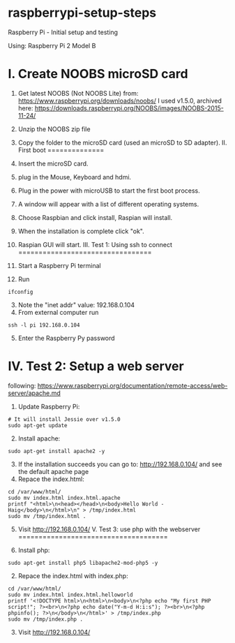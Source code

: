 # raspberrypi-setup-steps
Raspberry Pi  - Initial setup and testing

Using: Raspberry Pi 2 Model B

I. Create NOOBS microSD card
============================

   1. Get latest NOOBS (Not NOOBS Lite) from: https://www.raspberrypi.org/downloads/noobs/
      I used v1.5.0, archived here: https://downloads.raspberrypi.org/NOOBS/images/NOOBS-2015-11-24/
   2. Unzip the NOOBS zip file
   3. Copy the folder to the microSD card (used an microSD to SD adapter).
II. First boot
==============

   1. Insert the microSD card.
   2. plug in the Mouse, Keyboard and hdmi.
   3. Plug in the power with microUSB to start the first boot process.
   4. A window will appear with a list of different operating systems.
   5. Choose Raspbian and click install, Raspian will install.
   6. When the installation is complete click "ok".
   7. Raspian GUI will start.
III. Test 1: Using ssh to connect
=================================

   1. Start a Raspberry Pi terminal
   2. Run
```
ifconfig
```
   3. Note the "inet addr" value: 192.168.0.104
   4. From external computer run 
```
ssh -l pi 192.168.0.104
```
   5. Enter the Raspberry Py password

IV. Test 2: Setup a web server
==============================

following: https://www.raspberrypi.org/documentation/remote-access/web-server/apache.md
   1. Update Raspberry Pi:
```
# It will install Jessie over v1.5.0
sudo apt-get update 
```
   2. Install apache:
```
sudo apt-get install apache2 -y
```
   3. If the installation succeeds you can go to: http://192.168.0.104/ and see the default apache page
   4. Repace the index.html: 
```
cd /var/www/html/
sudo mv index.html index.html.apache
printf "<html>\n<head></head>\n<body>Hello World - Haig</body>\n</html>\n" > /tmp/index.html
sudo mv /tmp/index.html .
```
   5. Visit http://192.168.0.104/
V. Test 3: use php with the webserver
=====================================

   1. Install php:
```
sudo apt-get install php5 libapache2-mod-php5 -y
```
   2. Repace the index.html with index.php:
```
cd /var/www/html/
sudo mv index.html index.html.helloworld
printf '<!DOCTYPE html>\n<html>\n<body>\n<?php echo "My first PHP script!"; ?><br>\n<?php echo date("Y-m-d H:i:s"); ?><br>\n<?php phpinfo(); ?>\n</body>\n</html>' > /tmp/index.php
sudo mv /tmp/index.php .
```
   3. Visit http://192.168.0.104/
